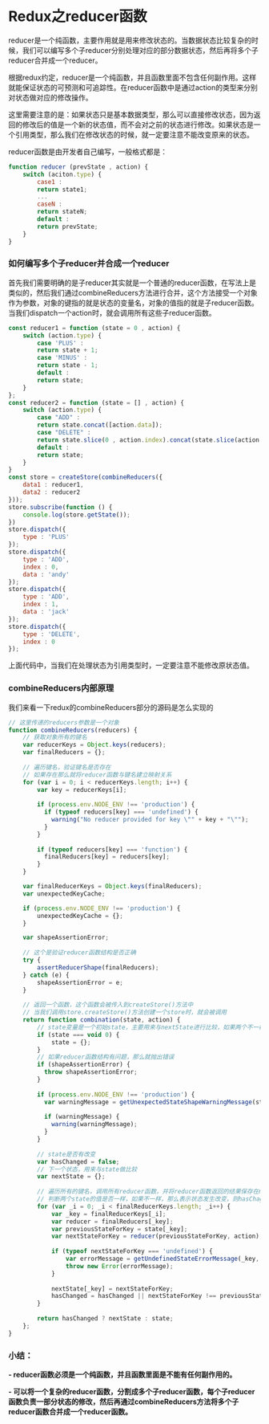 # Redux之reducer函数
reducer是一个纯函数，主要作用就是用来修改状态的。当数据状态比较复杂的时候，我们可以编写多个子reducer分别处理对应的部分数据状态，然后再将多个子reducer合并成一个reducer。

根据redux约定，reducer是一个纯函数，并且函数里面不包含任何副作用。这样就能保证状态的可预测和可追踪性。在reducer函数中是通过action的类型来分别对状态做对应的修改操作。

这里需要注意的是：如果状态只是基本数据类型，那么可以直接修改状态，因为返回的修改后的值是一个新的状态值，而不会对之前的状态进行修改。如果状态是一个引用类型，那么我们在修改状态的时候，就一定要注意不能改变原来的状态。

reducer函数是由开发者自己编写，一般格式都是：

```javascript
function reducer (prevState , action) {
    switch (aciton.type) {
        case1 :
        return state1;
        ...
        caseN :
        return stateN;
        default : 
        return prevState;
    }
}
```
### 如何编写多个子reducer并合成一个reducer
首先我们需要明确的是子reducer其实就是一个普通的reducer函数，在写法上是类似的，然后我们通过combineReducers方法进行合并，这个方法接受一个对象作为参数，对象的键指的就是状态的变量名，对象的值指的就是子reducer函数。当我们dispatch一个action时，就会调用所有这些子reducer函数。

```javascript
const reducer1 = function (state = 0 , action) {
    switch (action.type) {
        case 'PLUS' : 
        return state + 1;
        case 'MINUS' :
        return state - 1;
        default :
        return state;
    }
};
const reducer2 = function (state = [] , action) {
    switch (action.type) {
        case "ADD" : 
        return state.concat([action.data]);
        case "DELETE" :
        return state.slice(0 , action.index).concat(state.slice(action.index+1));
        default :
        return state;
    }
}
const store = createStore(combineReducers({
    data1 : reducer1,
    data2 : reducer2
}));
store.subscribe(function () {
    console.log(store.getState());
})
store.dispatch({
    type : 'PLUS'
});
store.dispatch({
    type : 'ADD',
    index : 0,
    data : 'andy'
});
store.dispatch({
    type : 'ADD',
    index : 1,
    data : 'jack'
});
store.dispatch({
    type : 'DELETE',
    index : 0
});
```
上面代码中，当我们在处理状态为引用类型时，一定要注意不能修改原状态值。
### combineReducers内部原理
我们来看一下redux的combineReducers部分的源码是怎么实现的

```javascript
// 这里传递的reducers参数是一个对象
function combineReducers(reducers) {
    // 获取对象所有的键名
    var reducerKeys = Object.keys(reducers);
    var finalReducers = {};
    
    // 遍历键名，验证键名是否存在
    // 如果存在那么就将reducer函数与键名建立映射关系
    for (var i = 0; i < reducerKeys.length; i++) {
        var key = reducerKeys[i];
    
        if (process.env.NODE_ENV !== 'production') {
          if (typeof reducers[key] === 'undefined') {
            warning("No reducer provided for key \"" + key + "\"");
          }
        }
        
        if (typeof reducers[key] === 'function') {
          finalReducers[key] = reducers[key];
        }
    }

    var finalReducerKeys = Object.keys(finalReducers);
    var unexpectedKeyCache;

    if (process.env.NODE_ENV !== 'production') {
        unexpectedKeyCache = {};
    }

    var shapeAssertionError;
    
    // 这个是验证reducer函数结构是否正确
    try {
        assertReducerShape(finalReducers);
    } catch (e) {
        shapeAssertionError = e;
    }
    
    // 返回一个函数，这个函数会被传入到createStore()方法中
    // 当我们调用store.createStore()方法创建一个store时，就会被调用
    return function combination(state, action) {
        // state变量是一个初始state，主要用来与nextState进行比较，如果两个不一样，那么表示上一个状态和当前状态是不一样的，那么就表示状态发生了改变
        if (state === void 0) {
            state = {};
        }
        // 如果reducer函数结构有问题，那么就抛出错误
        if (shapeAssertionError) {
          throw shapeAssertionError;
        }
    
        if (process.env.NODE_ENV !== 'production') {
          var warningMessage = getUnexpectedStateShapeWarningMessage(state, finalReducers, action, unexpectedKeyCache);
        
          if (warningMessage) {
            warning(warningMessage);
          }
        }
        
        // state是否有改变
        var hasChanged = false;
        // 下一个状态，用来与state做比较
        var nextState = {};
        
        // 遍历所有的键名，调用所有reducer函数，并将reducer函数返回的结果保存在nextState变量中
        // 判断两个state的值是否一样，如果不一样，那么表示状态发生改变，则hasChaged为true，否则，为false
        for (var _i = 0; _i < finalReducerKeys.length; _i++) {
            var _key = finalReducerKeys[_i];
            var reducer = finalReducers[_key];
            var previousStateForKey = state[_key];
            var nextStateForKey = reducer(previousStateForKey, action);
            
            if (typeof nextStateForKey === 'undefined') {
                var errorMessage = getUndefinedStateErrorMessage(_key, action);
                throw new Error(errorMessage);
            }
            
            nextState[_key] = nextStateForKey;
            hasChanged = hasChanged || nextStateForKey !== previousStateForKey;
        }
    
        return hasChanged ? nextState : state;
    };
}
```
### 小结：

**- reducer函数必须是一个纯函数，并且函数里面是不能有任何副作用的。**

**- 可以将一个复杂的reducer函数，分割成多个子reducer函数，每个子reducer函数负责一部分状态的修改，然后再通过combineReducers方法将多个子reducer函数合并成一个reducer函数。**